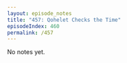 ```yaml
---
layout: episode_notes
title: "457: Qohelet Checks the Time"
episodeIndex: 460
permalink: /457
---
```

No notes yet.
